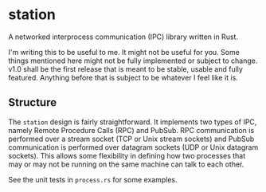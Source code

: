 # station
A networked interprocess communication (IPC) library written in Rust.

I'm writing this to be useful to me. It might not be useful for you. Some
things mentioned here might not be fully implemented or subject to change. v1.0
shall be the first release that is meant to be stable, usable and fully
featured. Anything before that is subject to be whatever I feel like it is.

## Structure

The `station` design is fairly straightforward. It implements two types of IPC,
namely Remote Procedure Calls (RPC) and PubSub. RPC communication is performed
over a stream socket (TCP or Unix stream sockets) and PubSub communication is
performed over datagram sockets (UDP or Unix datagram sockets). This allows
some flexibility in defining how two processes that may or may not be running
on the same machine can talk to each other.

See the unit tests in `process.rs` for some examples.
